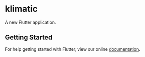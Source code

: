 # klimatic

A new Flutter application.

## Getting Started

For help getting started with Flutter, view our online
[documentation](https://flutter.io/).
